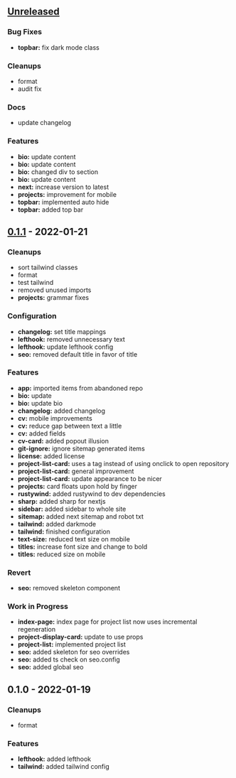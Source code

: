 <a name="unreleased"></a>
## [Unreleased]

### Bug Fixes
- **topbar:** fix dark mode class

### Cleanups
- format
- audit fix

### Docs
- update changelog

### Features
- **bio:** update content
- **bio:** update content
- **bio:** changed div to section
- **bio:** update content
- **next:** increase version to latest
- **projects:** improvement for mobile
- **topbar:** implemented auto hide
- **topbar:** added top bar


<a name="0.1.1"></a>
## [0.1.1] - 2022-01-21
### Cleanups
- sort tailwind classes
- format
- test tailwind
- removed unused imports
- **projects:** grammar fixes

### Configuration
- **changelog:** set title mappings
- **lefthook:** removed unnecessary text
- **lefthook:** update lefthook config
- **seo:** removed default title in favor of title

### Features
- **app:** imported items from abandoned repo
- **bio:** update
- **bio:** update bio
- **changelog:** added changelog
- **cv:** mobile improvements
- **cv:** reduce gap between text a little
- **cv:** added fields
- **cv-card:** added popout illusion
- **git-ignore:** ignore sitemap generated items
- **license:** added license
- **project-list-card:** uses a tag instead of using onclick to open repository
- **project-list-card:** general improvement
- **project-list-card:** update appearance to be nicer
- **projects:** card floats upon hold by finger
- **rustywind:** added rustywind to dev dependencies
- **sharp:** added sharp for nextjs
- **sidebar:** added sidebar to whole site
- **sitemap:** added next sitemap and robot txt
- **tailwind:** added darkmode
- **tailwind:** finished configuration
- **text-size:** reduced text size on mobile
- **titles:** increase font size and change to bold
- **titles:** reduced size on mobile

### Revert
- **seo:** removed skeleton component

### Work in Progress
- **index-page:** index page for project list now uses incremental regeneration
- **project-display-card:** update to use props
- **project-list:** implemented project list
- **seo:** added skeleton for seo overrides
- **seo:** added ts check on seo.config
- **seo:** added global seo


<a name="0.1.0"></a>
## 0.1.0 - 2022-01-19
### Cleanups
- format

### Features
- **lefthook:** added lefthook
- **tailwind:** added tailwind config


[Unreleased]: https://github.com/tigorlazuardi/at-home/compare/0.1.1...HEAD
[0.1.1]: https://github.com/tigorlazuardi/at-home/compare/0.1.0...0.1.1

